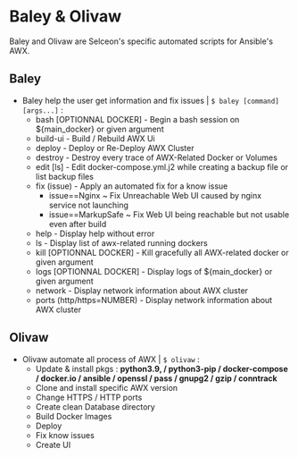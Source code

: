 # Baley & Olivaw
Baley and Olivaw are Selceon's specific automated scripts for Ansible's AWX.

## Baley
- Baley help the user get information and fix issues | ```$ baley [command] [args...]``` :
    - bash [OPTIONNAL DOCKER] - Begin a bash session on ${main_docker} or given argument
    - build-ui - Build / Rebuild AWX Ui
    - deploy - Deploy or Re-Deploy AWX Cluster
    - destroy - Destroy every trace of AWX-Related Docker or Volumes
    - edit [ls] - Edit docker-compose.yml.j2 while creating a backup file or list backup files
    - fix (issue) - Apply an automated fix for a know issue
        - issue==Nginx ~ Fix Unreachable Web UI caused by nginx service not launching
        - issue==MarkupSafe ~ Fix Web UI being reachable but not usable even after build
    - help - Display help without error
    - ls - Display list of awx-related running dockers
    - kill [OPTIONNAL DOCKER] - Kill gracefully all AWX-related docker or given argument
    - logs [OPTIONNAL DOCKER] - Display logs of ${main_docker} or given argument
    - network - Display network information about AWX cluster
    - ports (http/https=NUMBER) - Display network information about AWX cluster

## Olivaw
- Olivaw automate all process of AWX | ```$ olivaw``` :
    - Update & install pkgs : __python3.9, / python3-pip / docker-compose / docker.io / ansible / openssl / pass / gnupg2 / gzip / conntrack__
    - Clone and install specific AWX version
    - Change HTTPS / HTTP ports
    - Create clean Database directory
    - Build Docker Images
    - Deploy
    - Fix know issues
    - Create UI
